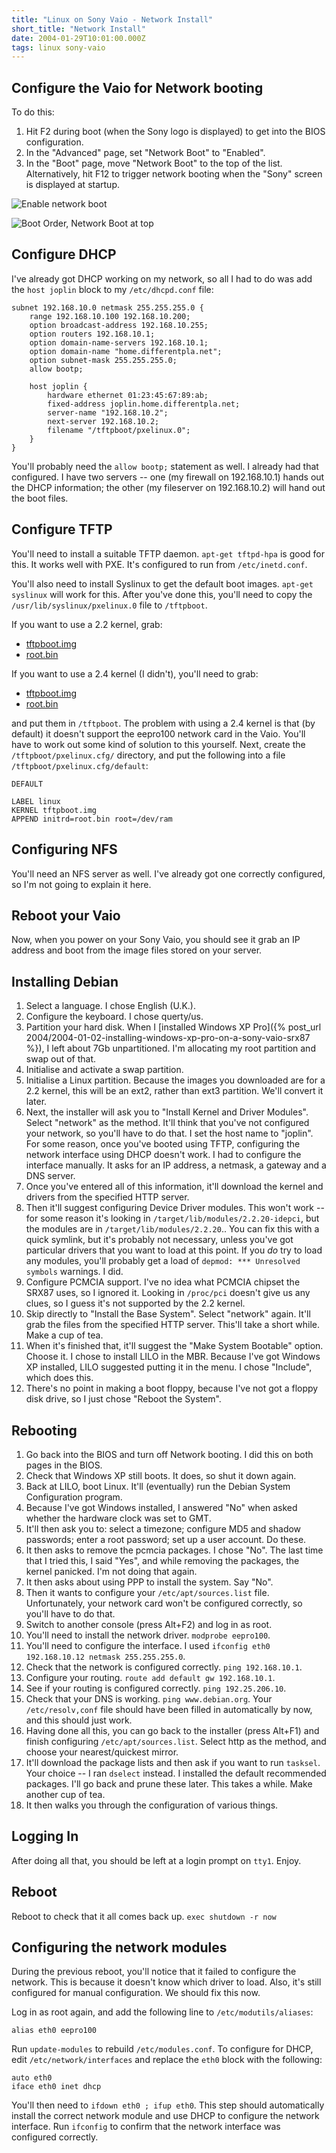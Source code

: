 ```yaml
---
title: "Linux on Sony Vaio - Network Install"
short_title: "Network Install"
date: 2004-01-29T10:01:00.000Z
tags: linux sony-vaio
---
```

## Configure the Vaio for Network booting

To do this:

1.  Hit F2 during boot (when the Sony logo is displayed) to get into the BIOS configuration.
2.  In the "Advanced" page, set "Network Boot" to "Enabled".
3.  In the "Boot" page, move "Network Boot" to the top of the list. Alternatively, hit F12 to trigger network booting when the "Sony" screen is displayed at startup.

![Enable network boot](/images/2004/2004-01-29-linux-on-sony-vaio-network-install/26cb8a77ebbe717a193b665d44b7f9d4-163.jpg)

![Boot Order, Network Boot at top](/images/2004/2004-01-29-linux-on-sony-vaio-network-install/3f46e31ae2f33794c9708fe8a4e90807-162.jpg)

## Configure DHCP

I've already got DHCP working on my network, so all I had to do was add the `host joplin` block to my `/etc/dhcpd.conf` file:

```
subnet 192.168.10.0 netmask 255.255.255.0 {
    range 192.168.10.100 192.168.10.200;
    option broadcast-address 192.168.10.255;
    option routers 192.168.10.1;
    option domain-name-servers 192.168.10.1;
    option domain-name "home.differentpla.net";
    option subnet-mask 255.255.255.0;
    allow bootp;

    host joplin {
        hardware ethernet 01:23:45:67:89:ab;
        fixed-address joplin.home.differentpla.net;
        server-name "192.168.10.2";
        next-server 192.168.10.2;
        filename "/tftpboot/pxelinux.0";
    }
}
```

You'll probably need the `allow bootp;` statement as well. I already had that configured.
I have two servers -- one (my firewall on 192.168.10.1) hands out the DHCP information; the other (my fileserver on 192.168.10.2) will hand out the boot files.

## Configure TFTP

You'll need to install a suitable TFTP daemon. `apt-get tftpd-hpa` is good for this. It works well with PXE. It's configured to run from `/etc/inetd.conf`.

You'll also need to install Syslinux to get the default boot images. `apt-get syslinux` will work for this. After you've done this, you'll need to copy the `/usr/lib/syslinux/pxelinux.0` file to `/tftpboot`.

If you want to use a 2.2 kernel, grab:

*   [tftpboot.img](http://www.debian.org/debian/dists/woody/main/disks-i386/current/idepci/tftpboot.img)
*   [root.bin](http://www.debian.org/debian/dists/woody/main/disks-i386/current/images-1.44/root.bin)

If you want to use a 2.4 kernel (I didn't), you'll need to grab:

*   [tftpboot.img](http://www.debian.org/debian/dists/woody/main/disks-i386/current/bf2.4/tftpboot.img)
*   [root.bin](http://www.debian.org/debian/dists/woody/main/disks-i386/current/images-1.44/bf2.4/root.bin)

and put them in `/tftpboot`. The problem with using a 2.4 kernel is that (by default) it doesn't support the eepro100 network card in the Vaio. You'll have to work out some kind of solution to this yourself.
Next, create the `/tftpboot/pxelinux.cfg/` directory, and put the following into a file `/tftpboot/pxelinux.cfg/default`:

```
DEFAULT

LABEL linux
KERNEL tftpboot.img
APPEND initrd=root.bin root=/dev/ram
```

## Configuring NFS

You'll need an NFS server as well. I've already got one correctly configured, so I'm not going to explain it here.

## Reboot your Vaio

Now, when you power on your Sony Vaio, you should see it grab an IP address and boot from the image files stored on your server.

## Installing Debian

1.  Select a language. I chose English (U.K.).
2.  Configure the keyboard. I chose querty/us.
3.  Partition your hard disk. When I [installed Windows XP Pro]({% post_url 2004/2004-01-02-installing-windows-xp-pro-on-a-sony-vaio-srx87 %}), I left about 7Gb unpartitioned. I'm allocating my root partition and swap out of that.
4.  Initialise and activate a swap partition.
5.  Initialise a Linux partition. Because the images you downloaded are for a 2.2 kernel, this will be an ext2, rather than ext3 partition. We'll convert it later.
6.  Next, the installer will ask you to "Install Kernel and Driver Modules". Select "network" as the method. It'll think that you've not configured your network, so you'll have to do that. I set the host name to "joplin". For some reason, once you've booted using TFTP, configuring the network interface using DHCP doesn't work. I had to configure the interface manually. It asks for an IP address, a netmask, a gateway and a DNS server.
7.  Once you've entered all of this information, it'll download the kernel and drivers from the specified HTTP server.
8.  Then it'll suggest configuring Device Driver modules. This won't work -- for some reason it's looking in `/target/lib/modules/2.2.20-idepci`, but the modules are in `/target/lib/modules/2.2.20`.. You can fix this with a quick symlink, but it's probably not necessary, unless you've got particular drivers that you want to load at this point. If you _do_ try to load any modules, you'll probably get a load of `depmod: *** Unresolved symbols` warnings. I did.
9.  Configure PCMCIA support. I've no idea what PCMCIA chipset the SRX87 uses, so I ignored it. Looking in `/proc/pci` doesn't give us any clues, so I guess it's not supported by the 2.2 kernel.
10.  Skip directly to "Install the Base System". Select "network" again. It'll grab the files from the specified HTTP server. This'll take a short while. Make a cup of tea.
11.  When it's finished that, it'll suggest the "Make System Bootable" option. Choose it. I chose to install LILO in the MBR. Because I've got Windows XP installed, LILO suggested putting it in the menu. I chose "Include", which does this.
12.  There's no point in making a boot floppy, because I've not got a floppy disk drive, so I just chose "Reboot the System".

## Rebooting

1.  Go back into the BIOS and turn off Network booting. I did this on both pages in the BIOS.
2.  Check that Windows XP still boots. It does, so shut it down again.
3.  Back at LILO, boot Linux. It'll (eventually) run the Debian System Configuration program.
4.  Because I've got Windows installed, I answered "No" when asked whether the hardware clock was set to GMT.
5.  It'll then ask you to: select a timezone; configure MD5 and shadow passwords; enter a root password; set up a user account. Do these.
6.  It then asks to remove the pcmcia packages. I chose "No". The last time that I tried this, I said "Yes", and while removing the packages, the kernel panicked. I'm not doing that again.
7.  It then asks about using PPP to install the system. Say "No".
8.  Then it wants to configure your `/etc/apt/sources.list` file. Unfortunately, your network card won't be configured correctly, so you'll have to do that.
9.  Switch to another console (press Alt+F2) and log in as root.
10.  You'll need to install the network driver. `modprobe eepro100`.
11.  You'll need to configure the interface. I used `ifconfig eth0 192.168.10.12 netmask 255.255.255.0`.
12.  Check that the network is configured correctly. `ping 192.168.10.1`.
13.  Configure your routing. `route add default gw 192.168.10.1`.
14.  See if your routing is configured correctly. `ping 192.25.206.10`.
15.  Check that your DNS is working. `ping www.debian.org`. Your `/etc/resolv,conf` file should have been filled in automatically by now, and this should just work.
16.  Having done all this, you can go back to the installer (press Alt+F1) and finish configuring `/etc/apt/sources.list`. Select http as the method, and choose your nearest/quickest mirror.
17.  It'll download the package lists and then ask if you want to run `tasksel`. Your choice -- I ran `dselect` instead. I installed the default recommended packages. I'll go back and prune these later. This takes a while. Make another cup of tea.
18.  It then walks you through the configuration of various things.

## Logging In

After doing all that, you should be left at a login prompt on `tty1`. Enjoy.

## Reboot

Reboot to check that it all comes back up. `exec shutdown -r now`

## Configuring the network modules

During the previous reboot, you'll notice that it failed to configure the network. This is because it doesn't know which
driver to load. Also, it's still configured for manual configuration. We should fix this now.

Log in as root again, and add the following line to `/etc/modutils/aliases`:

```
alias eth0 eepro100
```

Run `update-modules` to rebuild `/etc/modules.conf`.
To configure for DHCP, edit `/etc/network/interfaces` and replace the `eth0` block with the following:

```
auto eth0
iface eth0 inet dhcp
```

You'll then need to `ifdown eth0 ; ifup eth0`. This step should automatically install the correct network module and use
DHCP to configure the network interface. Run `ifconfig` to confirm that the network interface was configured correctly.
